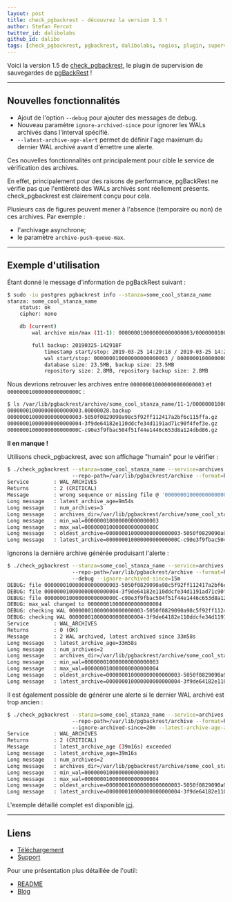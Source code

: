 ```yaml
---
layout: post
title: check_pgbackrest - découvrez la version 1.5 !
author: Stefan Fercot
twitter_id: dalibolabs
github_id: dalibo
tags: [check_pgbackrest, pgbackrest, dalibolabs, nagios, plugin, supervision, sauvegarde]
---
```


Voici la version 1.5 de [check_pgbackrest](https://github.com/dalibo/check_pgbackrest), 
le plugin de supervision de sauvegardes de [pgBackRest](http://pgbackrest.org/) !

<!--MORE-->

-----

## Nouvelles fonctionnalités

  * Ajout de l'option `--debug` pour ajouter des messages de debug.
  * Nouveau paramètre `ignore-archived-since` pour ignorer les WALs archivés 
  dans l'interval spécifié.
  * `--latest-archive-age-alert` permet de définir l'age maximum du dernier 
  WAL archivé avant d'émettre une alerte.

Ces nouvelles fonctionnalités ont principalement pour cible le service de 
vérification des archives.

En effet, principalement pour des raisons de performance, pgBackRest ne 
vérifie pas que l'entièreté des WALs archivés sont réellement présents. 
check_pgbackrest est clairement conçu pour cela.

Plusieurs cas de figures peuvent mener à l'absence (temporaire ou non) de ces 
archives. Par exemple :
  * l'archivage asynchrone;
  * le paramètre `archive-push-queue-max`.

-----

## Exemple d'utilisation

Étant donné le message d'information de pgBackRest suivant :

```bash
$ sudo -iu postgres pgbackrest info --stanza=some_cool_stanza_name
stanza: some_cool_stanza_name
    status: ok
    cipher: none

    db (current)
        wal archive min/max (11-1): 000000010000000000000003/00000001000000000000000C

        full backup: 20190325-142918F
            timestamp start/stop: 2019-03-25 14:29:18 / 2019-03-25 14:29:28
            wal start/stop: 000000010000000000000003 / 000000010000000000000003
            database size: 23.5MB, backup size: 23.5MB
            repository size: 2.8MB, repository backup size: 2.8MB
```

Nous devrions retrouver les archives entre `000000010000000000000003` et 
`00000001000000000000000C` :

```bash
$ ls /var/lib/pgbackrest/archive/some_cool_stanza_name/11-1/0000000100000000/
000000010000000000000003.00000028.backup
000000010000000000000003-5050f0829090a98c5f92ff112417a2bf6c115ffa.gz
000000010000000000000004-3f9de64182e110ddcfe34d1191ad71c90f4fef3e.gz
00000001000000000000000C-c90e3f9fbac504f51f44e1446c653d8a124dbd86.gz
```

**Il en manque !**

Utilisons check_pgbackrest, avec son affichage "humain" pour le vérifier :

```bash
$ ./check_pgbackrest --stanza=some_cool_stanza_name --service=archives 
                     --repo-path=/var/lib/pgbackrest/archive --format=human
Service        : WAL_ARCHIVES
Returns        : 2 (CRITICAL)
Message        : wrong sequence or missing file @ '000000010000000000000005'
Long message   : latest_archive_age=9m54s
Long message   : num_archives=3
Long message   : archives_dir=/var/lib/pgbackrest/archive/some_cool_stanza_name/11-1
Long message   : min_wal=000000010000000000000003
Long message   : max_wal=00000001000000000000000C
Long message   : oldest_archive=000000010000000000000003-5050f0829090a98c5f92ff112417a2bf6c115ffa.gz
Long message   : latest_archive=00000001000000000000000C-c90e3f9fbac504f51f44e1446c653d8a124dbd86.gz
```

Ignorons la dernière archive générée produisant l'alerte :

```bash
$ ./check_pgbackrest --stanza=some_cool_stanza_name --service=archives 
                     --repo-path=/var/lib/pgbackrest/archive --format=human 
                     --debug --ignore-archived-since=15m
DEBUG: file 000000010000000000000003-5050f0829090a98c5f92ff112417a2bf6c115ffa.gz as interval since epoch : 36m52s
DEBUG: file 000000010000000000000004-3f9de64182e110ddcfe34d1191ad71c90f4fef3e.gz as interval since epoch : 33m58s
DEBUG: file 00000001000000000000000C-c90e3f9fbac504f51f44e1446c653d8a124dbd86.gz as interval since epoch : 11m45s
DEBUG: max_wal changed to 000000010000000000000004
DEBUG: checking WAL 000000010000000000000003-5050f0829090a98c5f92ff112417a2bf6c115ffa.gz
DEBUG: checking WAL 000000010000000000000004-3f9de64182e110ddcfe34d1191ad71c90f4fef3e.gz
Service        : WAL_ARCHIVES
Returns        : 0 (OK)
Message        : 2 WAL archived, latest archived since 33m58s
Long message   : latest_archive_age=33m58s
Long message   : num_archives=2
Long message   : archives_dir=/var/lib/pgbackrest/archive/some_cool_stanza_name/11-1
Long message   : min_wal=000000010000000000000003
Long message   : max_wal=000000010000000000000004
Long message   : oldest_archive=000000010000000000000003-5050f0829090a98c5f92ff112417a2bf6c115ffa.gz
Long message   : latest_archive=000000010000000000000004-3f9de64182e110ddcfe34d1191ad71c90f4fef3e.gz
```

Il est également possible de générer une alerte si le dernier WAL archivé est 
trop ancien :

```bash
$ ./check_pgbackrest --stanza=some_cool_stanza_name --service=archives 
                     --repo-path=/var/lib/pgbackrest/archive --format=human 
                     --ignore-archived-since=20m --latest-archive-age-alert=10m
Service        : WAL_ARCHIVES
Returns        : 2 (CRITICAL)
Message        : latest_archive_age (39m16s) exceeded
Long message   : latest_archive_age=39m16s
Long message   : num_archives=2
Long message   : archives_dir=/var/lib/pgbackrest/archive/some_cool_stanza_name/11-1
Long message   : min_wal=000000010000000000000003
Long message   : max_wal=000000010000000000000004
Long message   : oldest_archive=000000010000000000000003-5050f0829090a98c5f92ff112417a2bf6c115ffa.gz
Long message   : latest_archive=000000010000000000000004-3f9de64182e110ddcfe34d1191ad71c90f4fef3e.gz
```

L'exemple détaillé complet est disponible [ici](https://pgstef.github.io/2019/03/26/pgbackrest_archiving_tricks.html).

-----

## Liens
  * [Téléchargement](https://github.com/dalibo/check_pgbackrest/releases)  
  * [Support](https://github.com/dalibo/check_pgbackrest/issues)

Pour une présentation plus détaillée de l'outil:
  * [README](https://github.com/dalibo/check_pgbackrest/blob/master/README)
  * [Blog](https://pgstef.github.io/2019/02/20/monitor_pgbackrest_backups_with_nagios.html)

